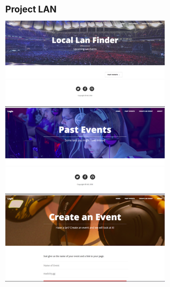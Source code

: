 # Project LAN
![alt tag](/public/img/readmeimg.png)
![alt tag](/public/img/post.png)
![alt tag](/public/img/create.png)
